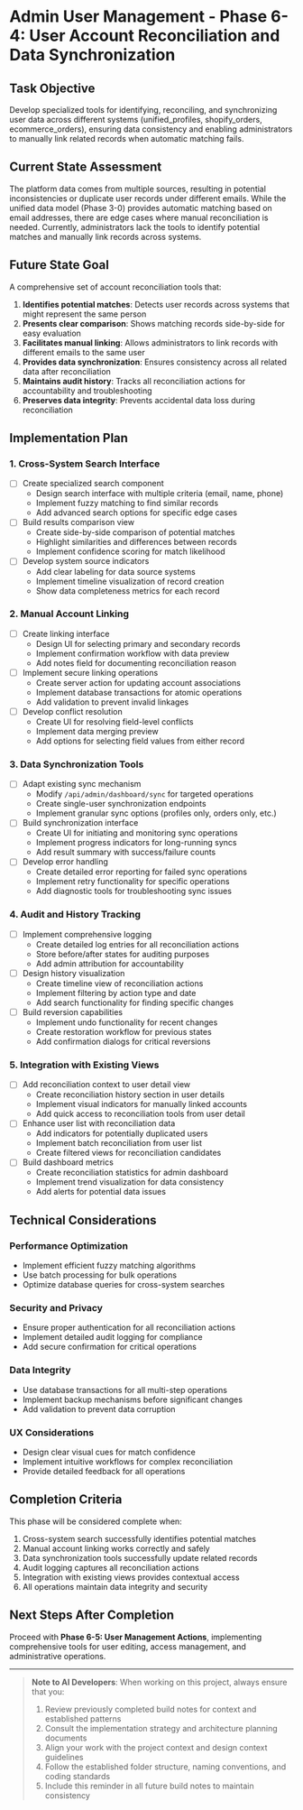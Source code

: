 # Admin User Management - Phase 6-4: User Account Reconciliation and Data Synchronization

## Task Objective
Develop specialized tools for identifying, reconciling, and synchronizing user data across different systems (unified_profiles, shopify_orders, ecommerce_orders), ensuring data consistency and enabling administrators to manually link related records when automatic matching fails.

## Current State Assessment
The platform data comes from multiple sources, resulting in potential inconsistencies or duplicate user records under different emails. While the unified data model (Phase 3-0) provides automatic matching based on email addresses, there are edge cases where manual reconciliation is needed. Currently, administrators lack the tools to identify potential matches and manually link records across systems.

## Future State Goal
A comprehensive set of account reconciliation tools that:

1. **Identifies potential matches**: Detects user records across systems that might represent the same person
2. **Presents clear comparison**: Shows matching records side-by-side for easy evaluation
3. **Facilitates manual linking**: Allows administrators to link records with different emails to the same user
4. **Provides data synchronization**: Ensures consistency across all related data after reconciliation
5. **Maintains audit history**: Tracks all reconciliation actions for accountability and troubleshooting
6. **Preserves data integrity**: Prevents accidental data loss during reconciliation

## Implementation Plan

### 1. Cross-System Search Interface
- [ ] Create specialized search component
  - Design search interface with multiple criteria (email, name, phone)
  - Implement fuzzy matching to find similar records
  - Add advanced search options for specific edge cases
- [ ] Build results comparison view
  - Create side-by-side comparison of potential matches
  - Highlight similarities and differences between records
  - Implement confidence scoring for match likelihood
- [ ] Develop system source indicators
  - Add clear labeling for data source systems
  - Implement timeline visualization of record creation
  - Show data completeness metrics for each record

### 2. Manual Account Linking
- [ ] Create linking interface
  - Design UI for selecting primary and secondary records
  - Implement confirmation workflow with data preview
  - Add notes field for documenting reconciliation reason
- [ ] Implement secure linking operations
  - Create server action for updating account associations
  - Implement database transactions for atomic operations
  - Add validation to prevent invalid linkages
- [ ] Develop conflict resolution
  - Create UI for resolving field-level conflicts
  - Implement data merging preview
  - Add options for selecting field values from either record

### 3. Data Synchronization Tools
- [ ] Adapt existing sync mechanism
  - Modify `/api/admin/dashboard/sync` for targeted operations
  - Create single-user synchronization endpoints
  - Implement granular sync options (profiles only, orders only, etc.)
- [ ] Build synchronization interface
  - Create UI for initiating and monitoring sync operations
  - Implement progress indicators for long-running syncs
  - Add result summary with success/failure counts
- [ ] Develop error handling
  - Create detailed error reporting for failed sync operations
  - Implement retry functionality for specific operations
  - Add diagnostic tools for troubleshooting sync issues

### 4. Audit and History Tracking
- [ ] Implement comprehensive logging
  - Create detailed log entries for all reconciliation actions
  - Store before/after states for auditing purposes
  - Add admin attribution for accountability
- [ ] Design history visualization
  - Create timeline view of reconciliation actions
  - Implement filtering by action type and date
  - Add search functionality for finding specific changes
- [ ] Build reversion capabilities
  - Implement undo functionality for recent changes
  - Create restoration workflow for previous states
  - Add confirmation dialogs for critical reversions

### 5. Integration with Existing Views
- [ ] Add reconciliation context to user detail view
  - Create reconciliation history section in user details
  - Implement visual indicators for manually linked accounts
  - Add quick access to reconciliation tools from user detail
- [ ] Enhance user list with reconciliation data
  - Add indicators for potentially duplicated users
  - Implement batch reconciliation from user list
  - Create filtered views for reconciliation candidates
- [ ] Build dashboard metrics
  - Create reconciliation statistics for admin dashboard
  - Implement trend visualization for data consistency
  - Add alerts for potential data issues

## Technical Considerations

### Performance Optimization
- Implement efficient fuzzy matching algorithms
- Use batch processing for bulk operations
- Optimize database queries for cross-system searches

### Security and Privacy
- Ensure proper authentication for all reconciliation actions
- Implement detailed audit logging for compliance
- Add secure confirmation for critical operations

### Data Integrity
- Use database transactions for all multi-step operations
- Implement backup mechanisms before significant changes
- Add validation to prevent data corruption

### UX Considerations
- Design clear visual cues for match confidence
- Implement intuitive workflows for complex reconciliation
- Provide detailed feedback for all operations

## Completion Criteria
This phase will be considered complete when:

1. Cross-system search successfully identifies potential matches
2. Manual account linking works correctly and safely
3. Data synchronization tools successfully update related records
4. Audit logging captures all reconciliation actions
5. Integration with existing views provides contextual access
6. All operations maintain data integrity and security

## Next Steps After Completion
Proceed with **Phase 6-5: User Management Actions**, implementing comprehensive tools for user editing, access management, and administrative operations.

---

> **Note to AI Developers**: When working on this project, always ensure that you:
> 1. Review previously completed build notes for context and established patterns
> 2. Consult the implementation strategy and architecture planning documents
> 3. Align your work with the project context and design context guidelines
> 4. Follow the established folder structure, naming conventions, and coding standards
> 5. Include this reminder in all future build notes to maintain consistency
